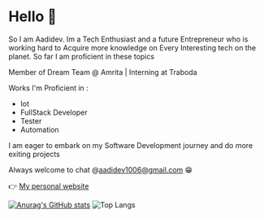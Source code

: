 # Hello 👋
So I am Aadidev. Im a Tech Enthusiast and a future Entrepreneur who is working hard to Acquire more knowledge on Every Interesting tech on the planet.
So far I am proficient in these topics

Member of Dream Team @ Amrita | Interning at Traboda

Works I'm Proficient in :
 - Iot
 - FullStack Developer
 - Tester
 - Automation
   
I am eager to embark on my Software Development journey and do more exiting projects

Always welcome to chat @aadidev1006@gmail.com 😁

👉 [My personal website ](https://aadi1006.github.io/portfolio/)

[![Anurag's GitHub stats](https://github-readme-stats.vercel.app/api?username=aadi1006)](https://github.com/anuraghazra/github-readme-stats)
![Top Langs](https://github-readme-stats.vercel.app/api/top-langs/?username=aadi1006&layout=compact)
